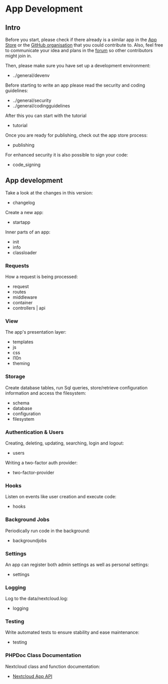 App Development
===============

Intro
-----

Before you start, please check if there already is a similar app in the
[App Store](https://apps.nextcloud.com) or the [GitHub
organisation](https://github.com/nextcloud/) that you could contribute
to. Also, feel free to communicate your idea and plans in the
[forum](https://help.nextcloud.com/) so other contributors might join
in.

Then, please make sure you have set up a development environment:

-   ../general/devenv

Before starting to write an app please read the security and coding
guidelines:

-   ../general/security
-   ../general/codingguidelines

After this you can start with the tutorial

-   tutorial

Once you are ready for publishing, check out the app store process:

-   publishing

For enhanced security it is also possible to sign your code:

-   code\_signing

App development
---------------

Take a look at the changes in this version:

-   changelog

Create a new app:

-   startapp

Inner parts of an app:

-   init
-   info
-   classloader

### Requests

How a request is being processed:

-   request
-   routes
-   middleware
-   container
-   controllers | api

### View

The app's presentation layer:

-   templates
-   js
-   css
-   l10n
-   theming

### Storage

Create database tables, run Sql queries, store/retrieve configuration
information and access the filesystem:

-   schema
-   database
-   configuration
-   filesystem

### Authentication & Users

Creating, deleting, updating, searching, login and logout:

-   users

Writing a two-factor auth provider:

-   two-factor-provider

### Hooks

Listen on events like user creation and execute code:

-   hooks

### Background Jobs

Periodically run code in the background:

-   backgroundjobs

### Settings

An app can register both admin settings as well as personal settings:

-   settings

### Logging

Log to the data/nextcloud.log:

-   logging

### Testing

Write automated tests to ensure stability and ease maintenance:

-   testing

### PHPDoc Class Documentation

Nextcloud class and function documentation:

-   [Nextcloud App API](https://api.owncloud.org/namespaces/OCP.html)

